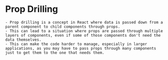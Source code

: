 # Prop Drilling
    - Prop drilling is a concept in React where data is passed down from a parent component to child components through props. 
    - This can lead to a situation where props are passed through multiple layers of components, even if some of those components don't need the data themselves. 
    - This can make the code harder to manage, especially in larger applications, as you may have to pass props through many components just to get them to the one that needs them.